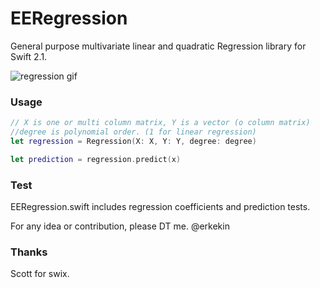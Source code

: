 # EERegression
General purpose multivariate linear and quadratic Regression library for Swift 2.1.


![regression gif](https://github.com/erkekin/EERegression/blob/master/EERegression/reg.gif?raw=true)

### Usage 
```swift
// X is one or multi column matrix, Y is a vector (o column matrix)
//degree is polynomial order. (1 for linear regression)
let regression = Regression(X: X, Y: Y, degree: degree)

let prediction = regression.predict(x)
```
### Test
EERegression.swift includes regression coefficients and prediction tests.

For any idea or contribution, please DT me.
@erkekin

### Thanks
Scott for swix.
